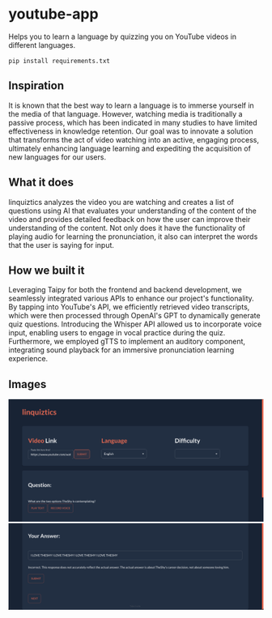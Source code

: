 # youtube-app
Helps you to learn a language by quizzing you on YouTube videos in different languages.

```
pip install requirements.txt
```

## Inspiration

It is known that the best way to learn a language is to immerse yourself in the media of that language. However, watching media is traditionally a passive process, which has been indicated in many studies to have limited effectiveness in knowledge retention. Our goal was to innovate a solution that transforms the act of video watching into an active, engaging process, ultimately enhancing language learning and expediting the acquisition of new languages for our users.

## What it does

linquiztics analyzes the video you are watching and creates a list of questions using AI that evaluates your understanding of the content of the video and provides detailed feedback on how the user can improve their understanding of the content. Not only does it have the functionality of playing audio for learning the pronunciation, it also can interpret the words that the user is saying for input.

## How we built it

Leveraging Taipy for both the frontend and backend development, we seamlessly integrated various APIs to enhance our project's functionality. By tapping into YouTube's API, we efficiently retrieved video transcripts, which were then processed through OpenAI's GPT to dynamically generate quiz questions. Introducing the Whisper API allowed us to incorporate voice input, enabling users to engage in vocal practice during the quiz. Furthermore, we employed gTTS to implement an auditory component, integrating sound playback for an immersive pronunciation learning experience. 

## Images
![Image](./images/image1.png)
![Image](./images/image2.png)

